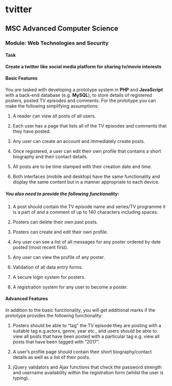 # tvitter

## MSC Advanced Computer Science
### Module: Web Technologies and Security

#### Task

**Create a twitter like social media platform for sharing tv/movie interests**

#### Basic Features

You are tasked with developing a prototype system in **PHP** and **JavaScript** with a back-end
database (e.g. **MySQL**), to store details of registered posters, posted TV episodes and
comments. For the prototype you can make the following simplifying assumptions:

1. A reader can view all posts of all users.

2. Each user has a page that lists all of the TV episodes and comments that they have
posted.

3. Any user can create an account and immediately create posts.

4. Once registered, a user can edit their own profile that contains a short biography and their contact details.

5. All posts are to be time stamped with their creation date and time.

6. Both interfaces (mobile and desktop) have the same functionality and display the same content but in a manner appropriate to each device.

##### You also need to provide the following functionality:

1. A post should contain the TV episode name and series/TV programme it is a part of and a comment of up to 140 characters including spaces.

2. Posters can delete their own past posts.

3. Posters can create and edit their own profile.

4. Any user can see a list of all messages for any poster ordered by date posted (most recent first).

5. Any user can view the profile of any poster.

6. Validation of all data entry forms.

7. A secure login system for posters.

8. A registration system for any user to become a poster.

#### Advanced Features

In addition to the basic functionality, you will get additional marks if the prototype provides
the following functionality:

1. Posters should be able to “tag” the TV episode they are posting with a suitable tag e.g.actors, genre, year etc., and users should be able to view all posts that have been posted with a particular tag e.g. view all posts that have been tagged with “2017”.

2. A user’s profile page should contain their short biography/contact details as well as a list of their posts.

3. jQuery validators and Ajax functions that check the password strength and username availability within the registration form (whilst the user is typing).
